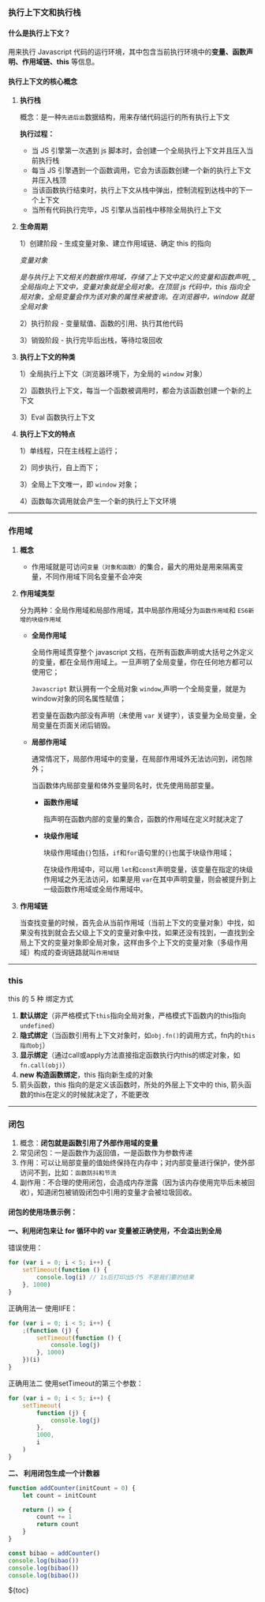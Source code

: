 ### 执行上下文和执行栈

#### 什么是执行上下文？

用来执行 Javascript 代码的运行环境，其中包含当前执行环境中的**变量、函数声明、作用域链、this** 等信息。

#### 执行上下文的核心概念

1. **执行栈**

    概念：是一种`先进后出`数据结构，用来存储代码运行的所有执行上下文

    **执行过程：**

    - 当 JS 引擎第一次遇到 js 脚本时，会创建一个全局执行上下文并且压入当前执行栈
    - 每当 JS 引擎遇到一个函数调用，它会为该函数创建一个新的执行上下文并压入栈顶
    - 当该函数执行结束时，执行上下文从栈中弹出，控制流程到达栈中的下一个上下文
    - 当所有代码执行完毕，JS 引擎从当前栈中移除全局执行上下文

2. **生命周期**

    1）创建阶段 - 生成变量对象、建立作用域链、确定 this 的指向

    _变量对象_

    _是与执行上下文相关的数据作用域，存储了上下文中定义的变量和函数声明\_ \_全局指向上下文中，变量对象就是全局对象。在顶层 js 代码中，this 指向全局对象，全局变量会作为该对象的属性来被查询。在浏览器中，window 就是全局对象_

    2）执行阶段 - 变量赋值、函数的引用、执行其他代码

    3）销毁阶段 - 执行完毕后出栈，等待垃圾回收

3. **执行上下文的种类**

    1）全局执行上下文（浏览器环境下，为全局的 `window` 对象）

    2）函数执行上下文，每当一个函数被调用时，都会为该函数创建一个新的上下文

    3）Eval 函数执行上下文

4. **执行上下文的特点**

    1）单线程，只在主线程上运行；

    2）同步执行，自上而下；

    3）全局上下文唯一，即 `window` 对象；

    4）函数每次调用就会产生一个新的执行上下文环境

---

### 作用域

1.  **概念**
    -   作用域就是可访问`变量（对象和函数）`的集合，最大的用处是用来隔离变量，不同作用域下同名变量不会冲突
2.  **作用域类型**

    分为两种：全局作用域和局部作用域，其中局部作用域分为`函数作用域`和 `ES6新增的块级作用域`

    -   **全局作用域**

        全局作用域贯穿整个 javascript 文档，在所有函数声明或大括号之外定义的变量，都在全局作用域上。一旦声明了全局变量，你在任何地方都可以使用它；

        `Javascript` 默认拥有一个全局对象 `window`,声明一个全局变量，就是为window对象的同名属性赋值；

        若变量在函数内部没有声明（未使用 `var` 关键字），该变量为全局变量，全局变量在页面关闭后销毁。

    -   **局部作用域**

        通常情况下，局部作用域中的变量，在局部作用域外无法访问到，闭包除外；

        当函数体内局部变量和体外变量同名时，优先使用局部变量。

        -   **函数作用域**

            指声明在函数内部的变量的集合，函数的作用域在定义时就决定了

        -   **块级作用域**

            块级作用域由`{}`包括，`if`和`for`语句里的`{}`也属于块级作用域；

            在块级作用域中，可以用 `let`和`const`声明变量，该变量在指定的块级作用域之外无法访问，如果是用 `var`在其中声明变量，则会被提升到上一级函数作用域或全局作用域中。

3.  **作用域链**

    当查找变量的时候，首先会从当前作用域（当前上下文的变量对象）中找，如果没有找到就会去父级上下文的变量对象中找，如果还没有找到，一直找到全局上下文的变量对象即全局对象，这样由多个上下文的变量对象（多级作用域）构成的查询链路就叫`作用域链`

---

### this

this 的 5 种 绑定方式

1. **默认绑定**（非严格模式下`this`指向全局对象，严格模式下函数内的this指向`undefined`）
2. **隐式绑定**（当函数引用有上下文对象时，如`obj.fn()`的调用方式，fn内的`this指向obj`）
3. **显示绑定**（通过call或apply方法直接指定函数执行内this的绑定对象，如`fn.call(obj)`）
4. **new 构造函数绑定**，this 指向新生成的对象
5. 箭头函数，this 指向的是定义该函数时，所处的外层上下文中的 this, 箭头函数的this在定义的时候就决定了，不能更改

---

### 闭包

1. 概念：**闭包就是函数引用了外部作用域的变量**
2. 常见闭包：一是函数作为返回值，一是函数作为参数传递
3. 作用：可以让局部变量的值始终保持在内存中；对内部变量进行保护，使外部访问不到，比如：`函数防抖和节流`
4. 副作用：不合理的使用闭包，会造成内存泄露（因为该内存使用完毕后未被回收），知道闭包被销毁闭包中引用的变量才会被垃圾回收。

#### 闭包的使用场景示例：

**一、利用闭包来让 for 循环中的 var 变量被正确使用，不会溢出到全局**

错误使用：

```js
for (var i = 0; i < 5; i++) {
    setTimeout(function () {
        console.log(i) // 1s后打印出5个5 不是我们要的结果
    }, 1000)
}
```

正确用法一 使用IIFE：

```js
for (var i = 0; i < 5; i++) {
    ;(function (j) {
        setTimeout(function () {
            console.log(j)
        }, 1000)
    })(i)
}
```

正确用法二 使用setTimeout的第三个参数：

```js
for (var i = 0; i < 5; i++) {
    setTimeout(
        function (j) {
            console.log(j)
        },
        1000,
        i
    )
}
```

**二、 利用闭包生成一个计数器**

```js
function addCounter(initCount = 0) {
    let count = initCount

    return () => {
        count += 1
        return count
    }
}

const bibao = addCounter()
console.log(bibao())
console.log(bibao())
console.log(bibao())
```

${toc}

